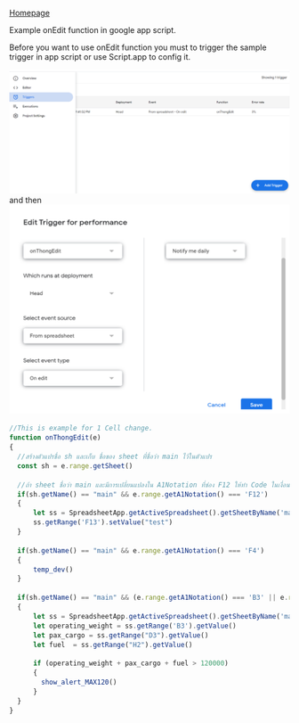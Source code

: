 [Homepage](../README.md)

Example onEdit function in google app script.


Before you want to use onEdit function you must to trigger the sample trigger in app script or use Script.app to config it.

![pic1](./pic/../../pic/Trigger.png)
and then
![pic1](./pic/../../pic/function.png)

```js
//This is example for 1 Cell change.
function onThongEdit(e) 
{
  //สร้างตัวแปรชื่อ sh และเก็บ ชื่อของ sheet ที่ชื่อว่า main ไว้ในตัวแปร
  const sh = e.range.getSheet()

  //ถ้า sheet ชื่อว่า main และมีการเปลี่ยนแปลงใน A1Notation ที่ช่อง F12 ให้ทำ Code ในเงื่อนไข if
  if(sh.getName() == "main" && e.range.getA1Notation() === 'F12')
  {
      let ss = SpreadsheetApp.getActiveSpreadsheet().getSheetByName('main')
      ss.getRange('F13').setValue("test") 
  }

  if(sh.getName() == "main" && e.range.getA1Notation() === 'F4')
  {
      temp_dev() 
  }

  if(sh.getName() == "main" && (e.range.getA1Notation() === 'B3' || e.range.getA1Notation() === 'D3' || e.range.getA1Notation() === 'H2') )
  {
      let ss = SpreadsheetApp.getActiveSpreadsheet().getSheetByName('main')
      let operating_weight = ss.getRange('B3').getValue()
      let pax_cargo = ss.getRange("D3").getValue()
      let fuel  = ss.getRange("H2").getValue()

      if (operating_weight + pax_cargo + fuel > 120000)
      {
        show_alert_MAX120()
      }  
  }
}

```













